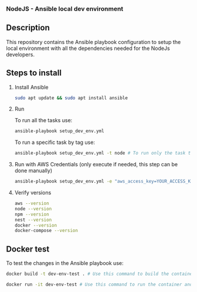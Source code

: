 ### NodeJS - Ansible local dev environment

## Description

This repository contains the Ansible playbook configuration to setup the local environment with all the dependencies needed for the NodeJs developers.

## Steps to install

1. Install Ansible

   ```bash
   sudo apt update && sudo apt install ansible
   ```

2. Run

   To run all the tasks use:

   ```bash
   ansible-playbook setup_dev_env.yml
   ```

   To run a specific task by tag use:

   ```bash
   ansible-playbook setup_dev_env.yml -t node # To run only the task to install node and dependencies
   ```

3. Run with AWS Credentials (only execute if needed, this step can be done manually)

   ```bash
   ansible-playbook setup_dev_env.yml -e "aws_access_key=YOUR_ACCESS_KEY aws_secret_key=YOUR_SECRET_KEY aws_region=YOUR_REGION"
   ```

4. Verify versions

   ```bash
   aws --version
   node --version
   npm --version
   nest --version
   docker --version
   docker-compose --version
   ```

## Docker test

To test the changes in the Ansible playbook use:

```bash
docker build -t dev-env-test . # Use this command to build the container

docker run -it dev-env-test # Use this command to run the container and enter on it
```
